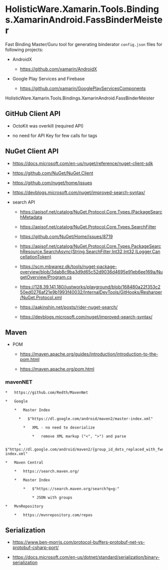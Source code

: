 # HolisticWare.Xamarin.Tools.Bindings.XamarinAndroid.FassBinderMeister

Fast Binding Master/Guru tool for generating binderator `config.json` files for following projects:

* AndroidX

  * https://github.com/xamarin/AndroidX
  
* Google Play Services and Firebase

  * https://github.com/xamarin/GooglePlayServicesComponents


HolisticWare.Xamarin.Tools.Bindings.XamarinAndroid.FassBinderMeister

## GitHub Client API

*   OctoKit was overkill (required API)

*   no need for API Key for few calls for tags


## NuGet Client API

*   https://docs.microsoft.com/en-us/nuget/reference/nuget-client-sdk

*   https://github.com/NuGet/NuGet.Client

*   https://github.com/nuget/home/issues
    
*   https://devblogs.microsoft.com/nuget/improved-search-syntax/

*   search API

    *   https://apisof.net/catalog/NuGet.Protocol.Core.Types.IPackageSearchMetadata

    *   https://apisof.net/catalog/NuGet.Protocol.Core.Types.SearchFilter

    *   https://github.com/NuGet/Home/issues/8719

    *   https://apisof.net/catalog/NuGet.Protocol.Core.Types.PackageSearchResource.SearchAsync(String,SearchFilter,Int32,Int32,ILogger,CancellationToken)

    *   https://scm.mbwarez.dk/tools/nuget-package-overview/blob/3dab8c9ba3d9d65c52d9036d4695e91eb6ee169a/NugetOverview/Program.cs
    
    *   https://128.39.141.180/justworks/playground/blob/168480a22f353c250ed0276af21e9b1993f40032/InternalDevTools/GitHooks/Resharper/NuGet.Protocol.xml
    
    *   https://aakinshin.net/posts/rider-nuget-search/
    
    *   https://devblogs.microsoft.com/nuget/improved-search-syntax/


## Maven 

*   POM

    *   https://maven.apache.org/guides/introduction/introduction-to-the-pom.html

    *   https://maven.apache.org/pom.html

### mavenNET

    *   https://github.com/Redth/MavenNet

    *   Google

        *   Master Index

          *   $"https://dl.google.com/android/maven2/master-index.xml"

            *   XML - no need to deserialize

                *   remove XML markup ("<", ">") and parse

          *   $"https://dl.google.com/android/maven2/{group_id_dots_replaced_with_fwdslash}/group-index.xml"

    *   Maven Central

        *   https://search.maven.org/

        *   Master Index

            *   $"https://search.maven.org/search?q=g:"

                * JSON with groups

    *   MvnRepository

        *   https://mvnrepository.com/repos
        

## Serialization

*   https://www.ben-morris.com/protocol-buffers-protobuf-net-vs-protobuf-csharp-port/

*   https://docs.microsoft.com/en-us/dotnet/standard/serialization/binary-serialization